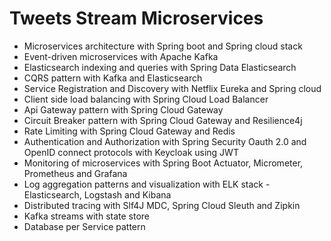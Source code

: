 # Tweets Stream Microservices

* Microservices architecture with Spring boot and Spring cloud stack
* Event-driven microservices with Apache Kafka
* Elasticsearch indexing and queries with Spring Data Elasticsearch
* CQRS pattern with Kafka and Elasticsearch
* Service Registration and Discovery with Netflix Eureka and Spring cloud
* Client side load balancing with Spring Cloud Load Balancer
* Api Gateway pattern with Spring Cloud Gateway
* Circuit Breaker pattern with Spring Cloud Gateway and Resilience4j
* Rate Limiting with Spring Cloud Gateway and Redis
* Authentication and Authorization with Spring Security Oauth 2.0 and OpenID connect protocols with Keycloak using JWT
* Monitoring of microservices with Spring Boot Actuator, Micrometer, Prometheus and Grafana
* Log aggregation patterns and visualization with ELK stack - Elasticsearch, Logstash and Kibana
* Distributed tracing with Slf4J MDC, Spring Cloud Sleuth and Zipkin
* Kafka streams with state store
* Database per Service pattern